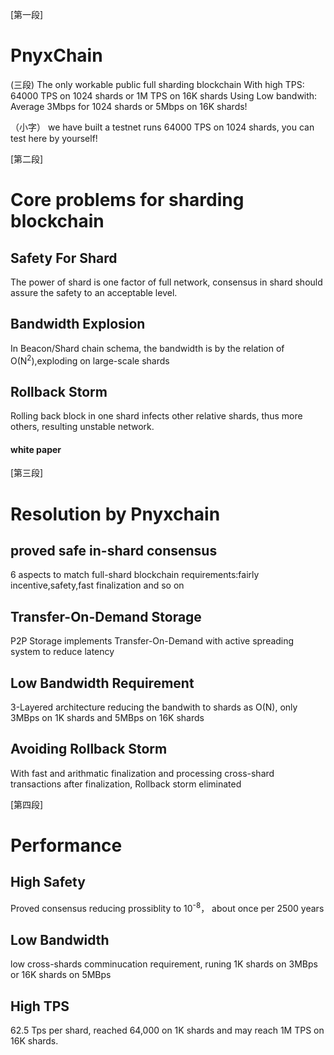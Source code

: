 [第一段]
# PnyxChain
(三段)
The only workable public full sharding blockchain
With high TPS: 64000 TPS on 1024 shards or 1M TPS on 16K shards
Using Low bandwith: Average 3Mbps for 1024 shards or 5Mbps on 16K shards!


（小字）
we have built a testnet runs 64000 TPS on 1024 shards, you can test here by yourself!

[第二段]
# Core problems for sharding blockchain
## Safety For Shard
The power of shard is one factor of full network, consensus in shard should assure the safety to an acceptable level. 
## Bandwidth Explosion
In Beacon/Shard chain schema, the bandwidth is by the relation of O(N<sup>2</sup>),exploding on large-scale shards
## Rollback Storm
Rolling back block in one shard infects other relative shards, thus more others, resulting unstable network.

#### white paper

[第三段]

# Resolution by Pnyxchain


## proved safe in-shard consensus

6 aspects to match full-shard blockchain requirements:fairly incentive,safety,fast finalization and so on

## Transfer-On-Demand Storage
P2P Storage implements Transfer-On-Demand with active spreading system to reduce latency

## Low Bandwidth Requirement
3-Layered architecture reducing the bandwith to shards as O(N), only 3MBps on 1K shards and 5MBps on 16K shards

## Avoiding Rollback Storm
With fast and arithmatic finalization and processing cross-shard transactions after finalization, Rollback storm eliminated

[第四段]
# Performance

## High Safety
Proved consensus reducing prossiblity to 10<sup>-8</sup>， about once per 2500 years

## Low Bandwidth
low cross-shards comminucation requirement, runing 1K shards on 3MBps or 16K shards on 5MBps

## High TPS
62.5 Tps per shard, reached 64,000 on 1K shards and may reach 1M TPS on 16K shards.

